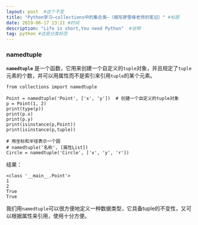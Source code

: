 ```yaml
---
layout: post  #这个不变
title: "Python学习—collections中的集合类—（摘写廖雪峰老师的笔记）" #标题
date: 2019-06-17 13:21 #时间
description: "Life is short,You need Python"  #说明
tag: python #这是分类标签
---
```


### namedtuple
**`namedtuple`** 是一个函数，它用来创建一个自定义的`tuple`对象，并且规定了`tuple`元素的个数，并可以用属性而不是索引来引用`tuple`的某个元素。
```
from collections import namedtuple

Point = namedtuple('Point', ['x', 'y'])  # 创建一个自定义的tuple对象
p = Point(1, 2)
print(type(p))
print(p.x)
print(p.y)
print(isinstance(p,Point))
print(isinstance(p,tuple))

# 用坐标和半径表示一个圆
# namedtuple('名称', [属性List])
Circle = namedtuple('Circle', ['x', 'y', 'r'])
```
结果：
```
<class '__main__.Point'>
1
2
True
True
```
我们用`namedtuple`可以很方便地定义一种数据类型，它具备tuple的不变性，又可以根据属性来引用，使用十分方便。
